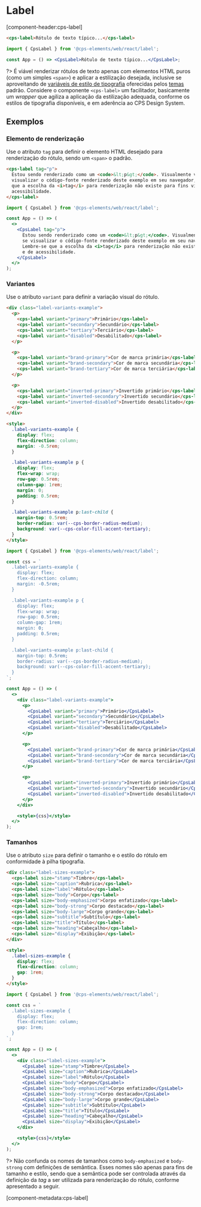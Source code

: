 # Label

[component-header:cps-label]

```html preview
<cps-label>Rótulo de texto típico...</cps-label>
```

```jsx react
import { CpsLabel } from '@cps-elements/web/react/label';

const App = () => <CpsLabel>Rótulo de texto típico...</CpsLabel>;
```

?> É viável renderizar rótulos de texto apenas com elementos HTML puros (como um simples `<span>`) e aplicar a estilização desejada, inclusive se aproveitando de [variáveis de estilo de tipografia](/variáveis-de-estilo/tipografia.md) oferecidas pelos [temas](/fundamentos/temas.md) padrão. Considere o componente `<cps-label>` um facilitador, basicamente um _wrapper_ que agiliza a aplicação da estilização adequada, conforme os estilos de tipografia disponíveis, e em aderência ao CPS Design System.

## Exemplos

### Elemento de renderização

Use o atributo `tag` para definir o elemento HTML desejado para renderização do rótulo, sendo um `<span>` o padrão.

```html preview
<cps-label tag="p">
  Estou sendo renderizado como um <code>&lt;p&gt;</code>. Visualmente você pode não perceber qualquer diferença, mas se
  visualizar o código-fonte renderizado deste exemplo em seu navegador, poderá observar como foi renderizado. Lembre-se
  que a escolha da <i>tag</i> para renderização não existe para fins visuais, mas sim para fins semânticos e de
  acessibilidade.
</cps-label>
```

```jsx react
import { CpsLabel } from '@cps-elements/web/react/label';

const App = () => (
  <>
    <CpsLabel tag="p">
      Estou sendo renderizado como um <code>&lt;p&gt;</code>. Visualmente você pode não perceber qualquer diferença, mas
      se visualizar o código-fonte renderizado deste exemplo em seu navegador, poderá observar como foi renderizado.
      Lembre-se que a escolha da <i>tag</i> para renderização não existe para fins visuais, mas sim para fins semânticos
      e de acessibilidade.
    </CpsLabel>
  </>
);
```

### Variantes

Use o atributo `variant` para definir a variação visual do rótulo.

```html preview
<div class="label-variants-example">
  <p>
    <cps-label variant="primary">Primário</cps-label>
    <cps-label variant="secondary">Secundário</cps-label>
    <cps-label variant="tertiary">Terciário</cps-label>
    <cps-label variant="disabled">Desabilitado</cps-label>
  </p>

  <p>
    <cps-label variant="brand-primary">Cor de marca primária</cps-label>
    <cps-label variant="brand-secondary">Cor de marca secundária</cps-label>
    <cps-label variant="brand-tertiary">Cor de marca terciária</cps-label>
  </p>

  <p>
    <cps-label variant="inverted-primary">Invertido primário</cps-label>
    <cps-label variant="inverted-secondary">Invertido secundário</cps-label>
    <cps-label variant="inverted-disabled">Invertido desabilitado</cps-label>
  </p>
</div>

<style>
  .label-variants-example {
    display: flex;
    flex-direction: column;
    margin: -0.5rem;
  }

  .label-variants-example p {
    display: flex;
    flex-wrap: wrap;
    row-gap: 0.5rem;
    column-gap: 1rem;
    margin: 0;
    padding: 0.5rem;
  }

  .label-variants-example p:last-child {
    margin-top: 0.5rem;
    border-radius: var(--cps-border-radius-medium);
    background: var(--cps-color-fill-accent-tertiary);
  }
</style>
```

```jsx react
import { CpsLabel } from '@cps-elements/web/react/label';

const css = `
  .label-variants-example {
    display: flex;
    flex-direction: column;
    margin: -0.5rem;
  }

  .label-variants-example p {
    display: flex;
    flex-wrap: wrap;
    row-gap: 0.5rem;
    column-gap: 1rem;
    margin: 0;
    padding: 0.5rem;
  }

  .label-variants-example p:last-child {
    margin-top: 0.5rem;
    border-radius: var(--cps-border-radius-medium);
    background: var(--cps-color-fill-accent-tertiary);
  }
`;

const App = () => (
  <>
    <div class="label-variants-example">
      <p>
        <CpsLabel variant="primary">Primário</CpsLabel>
        <CpsLabel variant="secondary">Secundário</CpsLabel>
        <CpsLabel variant="tertiary">Terciário</CpsLabel>
        <CpsLabel variant="disabled">Desabilitado</CpsLabel>
      </p>

      <p>
        <CpsLabel variant="brand-primary">Cor de marca primária</CpsLabel>
        <CpsLabel variant="brand-secondary">Cor de marca secundária</CpsLabel>
        <CpsLabel variant="brand-tertiary">Cor de marca terciária</CpsLabel>
      </p>

      <p>
        <CpsLabel variant="inverted-primary">Invertido primário</CpsLabel>
        <CpsLabel variant="inverted-secondary">Invertido secundário</CpsLabel>
        <CpsLabel variant="inverted-disabled">Invertido desabilitado</CpsLabel>
      </p>
    </div>

    <style>{css}</style>
  </>
);
```

### Tamanhos

Use o atributo `size` para definir o tamanho e o estilo do rótulo em conformidade à pilha tipografia.

```html preview
<div class="label-sizes-example">
  <cps-label size="stamp">Timbre</cps-label>
  <cps-label size="caption">Rubrica</cps-label>
  <cps-label size="label">Rótulo</cps-label>
  <cps-label size="body">Corpo</cps-label>
  <cps-label size="body-emphasized">Corpo enfatizado</cps-label>
  <cps-label size="body-strong">Corpo destacado</cps-label>
  <cps-label size="body-large">Corpo grande</cps-label>
  <cps-label size="subtitle">Subtítulo</cps-label>
  <cps-label size="title">Título</cps-label>
  <cps-label size="heading">Cabeçalho</cps-label>
  <cps-label size="display">Exibição</cps-label>
</div>

<style>
  .label-sizes-example {
    display: flex;
    flex-direction: column;
    gap: 1rem;
  }
</style>
```

```jsx react
import { CpsLabel } from '@cps-elements/web/react/label';

const css = `
  .label-sizes-example {
    display: flex;
    flex-direction: column;
    gap: 1rem;
  }
`;

const App = () => (
  <>
    <div class="label-sizes-example">
      <CpsLabel size="stamp">Timbre</CpsLabel>
      <CpsLabel size="caption">Rubrica</CpsLabel>
      <CpsLabel size="label">Rótulo</CpsLabel>
      <CpsLabel size="body">Corpo</CpsLabel>
      <CpsLabel size="body-emphasized">Corpo enfatizado</CpsLabel>
      <CpsLabel size="body-strong">Corpo destacado</CpsLabel>
      <CpsLabel size="body-large">Corpo grande</CpsLabel>
      <CpsLabel size="subtitle">Subtítulo</CpsLabel>
      <CpsLabel size="title">Título</CpsLabel>
      <CpsLabel size="heading">Cabeçalho</CpsLabel>
      <CpsLabel size="display">Exibição</CpsLabel>
    </div>

    <style>{css}</style>
  </>
);
```

?> Não confunda os nomes de tamanhos como `body-emphasized` e `body-strong` com definições de semântica. Esses nomes são apenas para fins de tamanho e estilo, sendo que a semântica pode ser controlada através da definição da _tag_ a ser utilizada para renderização do rótulo, conforme apresentado a seguir.

[component-metadata:cps-label]
